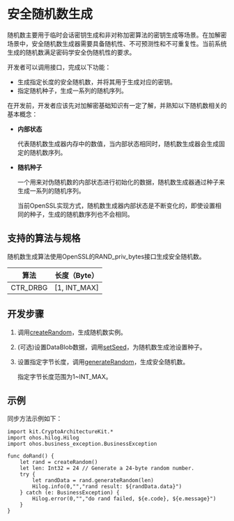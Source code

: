 # 安全随机数生成

随机数主要用于临时会话密钥生成和非对称加密算法的密钥生成等场景。在加解密场景中，安全随机数生成器需要具备随机性、不可预测性和不可重复性。当前系统生成的随机数满足密码学安全伪随机性的要求。

开发者可以调用接口，完成以下功能：

- 生成指定长度的安全随机数，并将其用于生成对应的密钥。
- 指定随机种子，生成一系列的随机序列。

在开发前，开发者应该先对加解密基础知识有一定了解，并熟知以下随机数相关的基本概念：

- **内部状态**

  代表随机数生成器内存中的数值，当内部状态相同时，随机数生成器会生成固定的随机数序列。

- **随机种子**

  一个用来对伪随机数的内部状态进行初始化的数据，随机数生成器通过种子来生成一系列的随机序列。

  当前OpenSSL实现方式，随机数生成器内部状态是不断变化的，即使设置相同的种子，生成的随机数序列也不会相同。

## 支持的算法与规格

随机数生成算法使用OpenSSL的RAND_priv_bytes接口生成安全随机数。

| 算法 | 长度（Byte） |
| -------- | -------- |
| CTR_DRBG | [1, INT_MAX] |

## 开发步骤

1. 调用[createRandom](../../../../API_Reference/source_zh_cn/apis/CryptoArchitectureKit/cj-apis-crypto.md#func-createrandom)，生成随机数实例。

2. (可选)设置DataBlob数据，调用[setSeed](../../../../API_Reference/source_zh_cn/apis/CryptoArchitectureKit/cj-apis-crypto.md#func-setseeddatablob)，为随机数生成池设置种子。

3. 设置指定字节长度，调用[generateRandom](../../../../API_Reference/source_zh_cn/apis/CryptoArchitectureKit/cj-apis-crypto.md#func-generaterandomint32)，生成安全随机数。

   指定字节长度范围为1~INT_MAX。

## 示例

同步方法示例如下：

<!-- compile -->

```cangjie
import kit.CryptoArchitectureKit.*
import ohos.hilog.Hilog
import ohos.business_exception.BusinessException

func doRand() {
    let rand = createRandom()
    let len: Int32 = 24 // Generate a 24-byte random number.
    try {
        let randData = rand.generateRandom(len)
        Hilog.info(0,"","rand result: ${randData.data}")
    } catch (e: BusinessException) {
        Hilog.error(0,"","do rand failed, ${e.code}, ${e.message}")
    }
}
```
